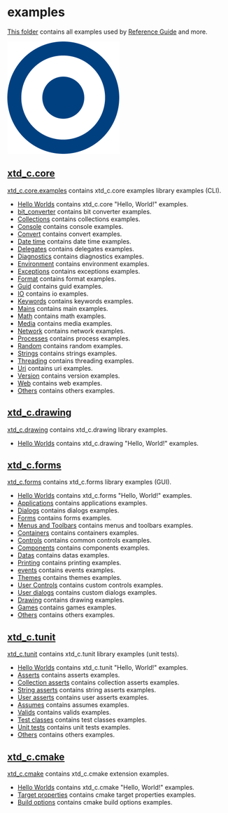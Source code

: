 # examples

[This folder](.) contains all examples used by [Reference Guide](https://codedocs.xyz/gammasoft71/xtd_c/) and more.

[![xtd_c](../docs/pictures/logo.png)](https://gammasoft71.wixsite.com/xtd_cpro)

## [xtd_c.core](xtd_c.core.examples/README.md)

[xtd_c.core.examples](xtd_c.core.examples/README.md) contains xtd_c.core examples library examples (CLI).

* [Hello Worlds](xtd_c.core.examples/hello_worlds/README.md) contains xtd_c.core "Hello, World!" examples.
* [bit_converter](xtd_c.core.examples/bit_converter/README.md) contains bit converter examples.
* [Collections](xtd_c.core.examples/collections/README.md) contains collections examples.
* [Console](xtd_c.core.examples/console/README.md) contains console examples.
* [Convert](xtd_c.core.examples/convert/README.md) contains convert examples.
* [Date time](xtd_c.core.examples/date_time/README.md) contains date time examples.
* [Delegates](xtd_c.core.examples/delegates/README.md) contains delegates examples.
* [Diagnostics](xtd_c.core.examples/diagnostics/README.md) contains diagnostics examples.
* [Environment](xtd_c.core.examples/environment/README.md) contains environment examples.
* [Exceptions](xtd_c.core.examples/exceptions/README.md) contains exceptions examples.
* [Format](xtd_c.core.examples/format/README.md) contains format examples.
* [Guid](xtd_c.core.examples/guid/README.md) contains guid examples.
* [IO](xtd_c.core.examples/io/README.md) contains io examples.
* [Keywords](xtd_c.core.examples/keywords/README.md) contains keywords examples.
* [Mains](xtd_c.core.examples/mains/README.md) contains main examples.
* [Math](xtd_c.core.examples/math/README.md) contains math examples.
* [Media](xtd_c.core.examples/media/README.md) contains media examples.
* [Network](xtd_c.core.examples/network/README.md) contains network examples.
* [Processes](xtd_c.core.examples/processes/README.md) contains process examples.
* [Random](xtd_c.core.examples/random/README.md) contains random examples.
* [Strings](xtd_c.core.examples/strings/README.md) contains strings examples.
* [Threading](xtd_c.core.examples/threading/README.md) contains threading examples.
* [Uri](xtd_c.core.examples/uri/README.md) contains uri examples.
* [Version](xtd_c.core.examples/version/README.md) contains version examples.
* [Web](xtd_c.core.examples/web/README.md) contains web examples.
* [Others](xtd_c.core.examples/others/README.md) contains others examples.

## [xtd_c.drawing](xtd_c.drawing.examples/README.md)

[xtd_c.drawing](xtd_c.drawing.examples/README.md) contains xtd_c.drawing library examples.

* [Hello Worlds](xtd_c.drawing.examples/hello_worlds/README.md) contains xtd_c.drawing "Hello, World!" examples.

## [xtd_c.forms](xtd_c.forms.examples/README.md)

[xtd_c.forms](xtd_c.forms.examples/README.md) contains xtd_c.forms library examples (GUI).

* [Hello Worlds](xtd_c.forms.examples/hello_worlds/README.md) contains xtd_c.forms "Hello, World!" examples.
* [Applications](xtd_c.forms.examples/applications/README.md) contains applications examples.
* [Dialogs](xtd_c.forms.examples/dialogs/README.md) contains dialogs examples.
* [Forms](xtd_c.forms.examples/forms/README.md) contains forms examples.
* [Menus and Toolbars](xtd_c.forms.examples/menus_and_toolbars/README.md) contains menus and toolbars examples.
* [Containers](xtd_c.forms.examples/containers/README.md) contains containers examples.
* [Controls](xtd_c.forms.examples/controls/README.md) contains common controls examples.
* [Components](xtd_c.forms.examples/components/README.md) contains components examples.
* [Datas](xtd_c.forms.examples/datas/README.md) contains datas examples.
* [Printing](xtd_c.forms.examples/datas/README.md) contains printing examples.
* [events](xtd_c.forms.examples/events/README.md) contains events examples.
* [Themes](xtd_c.forms.examples/themes/README.md) contains themes examples.
* [User Controls](xtd_c.forms.examples/user_controls/README.md) contains custom controls examples.
* [User dialogs](xtd_c.forms.examples/user_dialogs/README.md) contains custom dialogs examples.
* [Drawing](xtd_c.forms.examples/drawing/README.md) contains drawing examples.
* [Games](xtd_c.forms.examples/games/README.md) contains games examples.
* [Others](xtd_c.forms.examples/others/README.md) contains others examples.

## [xtd_c.tunit](xtd_c.tunit.examples/README.md)

[xtd_c.tunit](xtd_c.tunit.examples/README.md) contains xtd_c.tunit library examples (unit tests).

* [Hello Worlds](xtd_c.tunit.examples/hello_worlds/README.md) contains xtd_c.tunit "Hello, World!" examples.
* [Asserts](xtd_c.tunit.examples/asserts/README.md) contains asserts examples.
* [Collection asserts](xtd_c.tunit.examples/collection_asserts/README.md) contains collection asserts examples.
* [String asserts](xtd_c.tunit.examples/string_asserts/README.md) contains string asserts examples.
* [User asserts](xtd_c.tunit.examples/user_asserts/README.md) contains user asserts examples.
* [Assumes](xtd_c.tunit.examples/assumes/README.md) contains assumes examples.
* [Valids](xtd_c.tunit.examples/valids/README.md) contains valids examples.
* [Test classes](xtd_c.tunit.examples/test_classes/README.md) contains test classes examples.
* [Unit tests](xtd_c.tunit.examples/unit_tests/README.md) contains unit tests examples.
* [Others](xtd_c.tunit.examples/others/README.md) contains others examples.

## [xtd_c.cmake](xtd_c.cmake.examples/README.md)

[xtd_c.cmake](xtd_c.cmake.examples/README.md) contains xtd_c.cmake extension examples.

* [Hello Worlds](xtd_c.cmake.examples/hello_worlds/README.md) contains xtd_c.cmake "Hello, World!" examples.
* [Target properties](xtd_c.cmake.examples/target_properties/README.md) contains cmake target properties examples.
* [Build options](xtd_c.cmake.examples/build_options/README.md) contains cmake build options examples.
